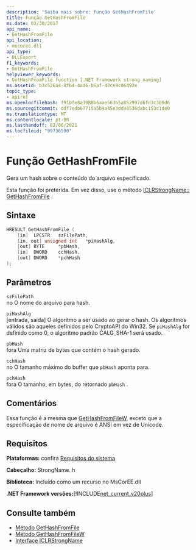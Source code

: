 ```yaml
---
description: 'Saiba mais sobre: função GetHashFromFile'
title: Função GetHashFromFile
ms.date: 03/30/2017
api_name:
- GetHashFromFile
api_location:
- mscoree.dll
api_type:
- DLLExport
f1_keywords:
- GetHashFromFile
helpviewer_keywords:
- GetHashFromFile function [.NET Framework strong naming]
ms.assetid: b3c526a4-8fb4-4ad6-b6af-42ce9c06492e
topic_type:
- apiref
ms.openlocfilehash: f91bfe8a3988b6aae563b5a852997d6fd3c309d6
ms.sourcegitcommit: ddf7edb67715a5b9a45e3dd44536dabc153c1de0
ms.translationtype: MT
ms.contentlocale: pt-BR
ms.lasthandoff: 02/06/2021
ms.locfileid: "99736590"
---
```

# <a name="gethashfromfile-function"></a>Função GetHashFromFile

Gera um hash sobre o conteúdo do arquivo especificado.  
  
 Esta função foi preterida. Em vez disso, use o método [ICLRStrongName:: GetHashFromFile](../hosting/iclrstrongname-gethashfromfile-method.md) .  
  
## <a name="syntax"></a>Sintaxe  
  
```cpp  
HRESULT GetHashFromFile (  
    [in]  LPCSTR   szFilePath,  
    [in, out] unsigned int   *piHashAlg,
    [out] BYTE     *pbHash,
    [in]  DWORD    cchHash,
    [out] DWORD    *pchHash  
);  
```  
  
## <a name="parameters"></a>Parâmetros  

 `szFilePath`  
 no O nome do arquivo para hash.  
  
 `piHashAlg`  
 [entrada, saída] O algoritmo a ser usado ao gerar o hash. Os algoritmos válidos são aqueles definidos pelo CryptoAPI do Win32. Se `piHashAlg` for definido como 0, o algoritmo padrão CALG_SHA-1 será usado.  
  
 `pbHash`  
 fora Uma matriz de bytes que contém o hash gerado.  
  
 `cchHash`  
 no O tamanho máximo do buffer que `pbHash` aponta para.  
  
 `pchHash`  
 fora O tamanho, em bytes, do retornado `pbHash` .  
  
## <a name="remarks"></a>Comentários  

 Essa função é a mesma que [GetHashFromFileW](gethashfromfilew-function.md), exceto que a especificação de nome de arquivo é ANSI em vez de Unicode.  
  
## <a name="requirements"></a>Requisitos  

 **Plataformas:** confira [Requisitos do sistema](../../get-started/system-requirements.md).  
  
 **Cabeçalho:** StrongName. h  
  
 **Biblioteca:** Incluído como um recurso no MsCorEE.dll  
  
 **.NET Framework versões:**[!INCLUDE[net_current_v20plus](../../../../includes/net-current-v20plus-md.md)]  
  
## <a name="see-also"></a>Consulte também

- [Método GetHashFromFile](../hosting/iclrstrongname-gethashfromfile-method.md)
- [Método GetHashFromFileW](../hosting/iclrstrongname-gethashfromfilew-method.md)
- [Interface ICLRStrongName](../hosting/iclrstrongname-interface.md)
